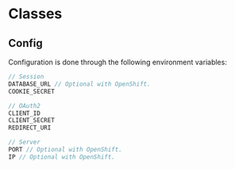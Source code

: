 Classes
=======

Config
------
Configuration is done through the following environment variables:
```js
// Session
DATABASE_URL // Optional with OpenShift.
COOKIE_SECRET

// OAuth2
CLIENT_ID
CLIENT_SECRET
REDIRECT_URI

// Server
PORT // Optional with OpenShift.
IP // Optional with OpenShift.
```